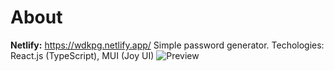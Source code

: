 # About
**Netlify:** https://wdkpg.netlify.app/
Simple password generator. Techologies: React.js (TypeScript), MUI (Joy UI)
![Preview](https://i.imgur.com/tJLSvXv.gif)
